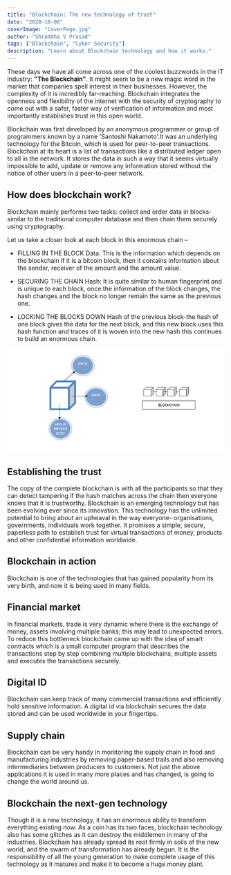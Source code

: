 ```yaml
---
title: "Blockchain: The new technology of trust"
date: "2020-10-08"
coverImage: "CoverPage.jpg"
author: "Shraddha V Prasad"
tags: ["Blockchain", "Cyber Security"]
description: "Learn about Blockchain technology and how it works."
---
```


These days we have all come across one of the coolest buzzwords in the IT industry: **"The Blockchain"**. It might seem to be a new magic word in the market that companies spell interest in their businesses. However, the complexity of it is incredibly far-reaching. Blockchain integrates the openness and flexibility of the internet with the security of cryptography to come out with a safer, faster way of verification of information and most importantly establishes trust in this open world.

Blockchain was first developed by an anonymous programmer or group of programmers known by a name 'Santoshi Nakamoto'.It was an underlying technology for the Bitcoin, which is used for peer-to-peer transactions. Blockchain at its heart is a list of transactions like a distributed ledger open to all in the network. It stores the data in such a way that it seems virtually impossible to add, update or remove any information stored without the notice of other users in a peer-to-peer network.

## How does blockchain work?

Blockchain mainly performs two tasks: collect and order data in blocks- similar to the traditional computer database and then chain them securely using cryptography.

Let us take a closer look at each block in this enormous chain –

 - FILLING  IN THE BLOCK
Data: This is the information which depends on the blockchain if it is a bitcoin block, then it contains information about the sender, receiver of the amount and the amount value.

 - SECURING THE CHAIN
Hash: It is quite similar to human fingerprint and is unique to each block, once the information of the block changes, the hash changes and the block no longer remain the same as the previous one.

 - LOCKING THE BLOCKS DOWN
Hash of the previous block-the hash of one block gives the data for the next block, and this new block uses this hash function and traces of it is woven into the new hash this continues to build an enormous chain.

![Blockchain](block.png)

## Establishing the trust

The copy of the complete blockchain is with all the participants so that they can detect tampering if the hash matches across the chain then everyone knows that it is trustworthy.
Blockchain is an emerging technology but has been evolving ever since its innovation. This technology has the unlimited potential to bring about an upheaval in the way everyone- organisations, governments, individuals work together. It promises a simple, secure, paperless path to establish trust for virtual transactions of money, products and other confidential information worldwide.

## Blockchain in action

Blockchain is one of the technologies that has gained popularity from its very birth, and now it is being used in many fields.

## Financial market

In financial markets, trade is very dynamic where there is the exchange of money, assets involving multiple banks; this may lead to unexpected errors. To reduce this bottleneck blockchain came up with the idea of smart contracts which is a small computer program that describes the transactions step by step combining multiple blockchains, multiple assets and executes the transactions securely.

## Digital ID

Blockchain can keep track of many commercial transactions and efficiently hold sensitive information. A digital id via blockchain secures the data stored and can be used worldwide in your fingertips.

## Supply chain

Blockchain can be very handy in monitoring the supply chain in food and manufacturing industries by removing paper-based trails and also removing intermediaries between producers to customers. Not just the above applications it is used in many more places and has changed, is going to change the world around us.

## Blockchain the next-gen technology

Though it is a new technology, it has an enormous ability to transform everything existing now. As a coin has its two faces, blockchain technology also has some glitches as it can destroy the middlemen in many of the industries.
Blockchain has already spread its root firmly in soils of the new world, and the swarm of transformation has already begun. It is the responsibility of all the young generation to make complete usage of this technology as it matures and make it to become a huge money plant.
